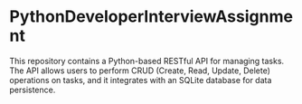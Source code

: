 # PythonDeveloperInterviewAssignment
This repository contains a Python-based RESTful API for managing tasks. The API allows users to perform CRUD (Create, Read, Update, Delete) operations on tasks, and it integrates with an SQLite database for data persistence. 
